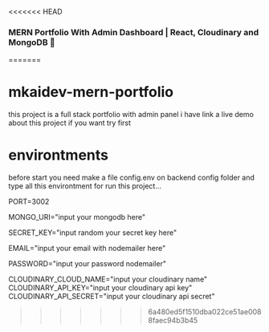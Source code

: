 <<<<<<< HEAD
### MERN Portfolio With Admin Dashboard | React, Cloudinary and MongoDB 🙌
=======
# mkaidev-mern-portfolio
this project is a full stack portfolio with admin panel
i have link a live demo about this project if you want try first

# environtments
before start you need make a file config.env on backend config folder
and type all this environtment for run this project...

PORT=3002

MONGO_URI="input your mongodb here"

SECRET_KEY="input random your secret key here"

EMAIL="input your email with nodemailer here"

PASSWORD="input your password nodemailer"

CLOUDINARY_CLOUD_NAME="input your cloudinary name"
CLOUDINARY_API_KEY="input your cloudinary api key"
CLOUDINARY_API_SECRET="input your cloudinary api secret"
>>>>>>> 6a480ed5f1510dba022ce51ae0088faec94b3b45
